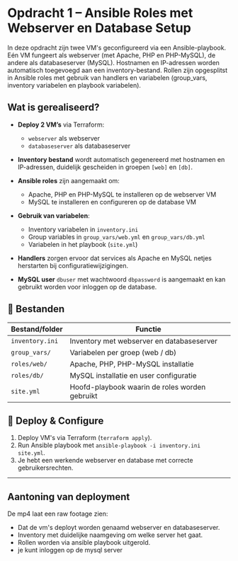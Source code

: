 # Opdracht 1 – Ansible Roles met Webserver en Database Setup

In deze opdracht zijn twee VM's geconfigureerd via een Ansible-playbook. Eén VM fungeert als webserver (met Apache, PHP en PHP-MySQL), de andere als databaseserver (MySQL). Hostnamen en IP-adressen worden automatisch toegevoegd aan een inventory-bestand. Rollen zijn opgesplitst in Ansible roles met gebruik van handlers en variabelen (group_vars, inventory variabelen en playbook variabelen).

## Wat is gerealiseerd?

- **Deploy 2 VM’s** via Terraform:  
  - `webserver` als webserver  
  - `databaseserver` als databaseserver

- **Inventory bestand** wordt automatisch gegenereerd met hostnamen en IP-adressen, duidelijk gescheiden in groepen `[web]` en `[db]`.

- **Ansible roles** zijn aangemaakt om:  
  - Apache, PHP en PHP-MySQL te installeren op de webserver VM  
  - MySQL te installeren en configureren op de database VM

- **Gebruik van variabelen**:  
  - Inventory variabelen in `inventory.ini`  
  - Group variables in `group_vars/web.yml` en `group_vars/db.yml`  
  - Variabelen in het playbook (`site.yml`)

- **Handlers** zorgen ervoor dat services als Apache en MySQL netjes herstarten bij configuratiewijzigingen.

- **MySQL user** `dbuser` met wachtwoord `dbpassword` is aangemaakt en kan gebruikt worden voor inloggen op de database.

## 📁 Bestanden

| Bestand/folder       | Functie                                        |
|----------------------|------------------------------------------------|
| `inventory.ini`      | Inventory met webserver en databaseserver     |
| `group_vars/`        | Variabelen per groep (web / db)               |
| `roles/web/`         | Apache, PHP, PHP-MySQL installatie            |
| `roles/db/`          | MySQL installatie en user configuratie        |
| `site.yml`           | Hoofd-playbook waarin de roles worden gebruikt|

## 🚀 Deploy & Configure

1. Deploy VM's via Terraform (`terraform apply`).
2. Run Ansible playbook met `ansible-playbook -i inventory.ini site.yml`.
3. Je hebt een werkende webserver en database met correcte gebruikersrechten.

---

## Aantoning van deployment

De mp4 laat een raw footage zien:
* Dat de vm's deployt worden genaamd webserver en databaseserver.
* Inventory met duidelijke naamgeving om welke server het gaat.
* Rollen worden via ansible playbook uitgerold.
* je kunt inloggen op de mysql server 